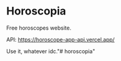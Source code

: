 # Horoscopia
Free horoscopes website.

API: https://horoscope-app-api.vercel.app/

Use it, whatever idc."# horoscopia" 
